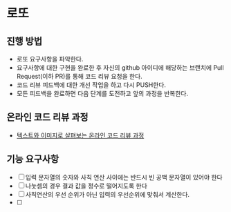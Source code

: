 # 로또
## 진행 방법
* 로또 요구사항을 파악한다.
* 요구사항에 대한 구현을 완료한 후 자신의 github 아이디에 해당하는 브랜치에 Pull Request(이하 PR)를 통해 코드 리뷰 요청을 한다.
* 코드 리뷰 피드백에 대한 개선 작업을 하고 다시 PUSH한다.
* 모든 피드백을 완료하면 다음 단계를 도전하고 앞의 과정을 반복한다.

## 온라인 코드 리뷰 과정
* [텍스트와 이미지로 살펴보는 온라인 코드 리뷰 과정](https://github.com/next-step/nextstep-docs/tree/master/codereview)


## 기능 요구사항
- [ ] 입력 문자열의 숫자와 사칙 연산 사이에는 반드시 빈 공백 문자열이 있어야 한다
- [ ] 나눗셈의 경우 결과 값을 정수로 떨어지도록 한다
- [ ] 사칙연산의 우선 순위가 아닌 입력의 우선순위에 맞춰서 계산한다.
- [ ] 